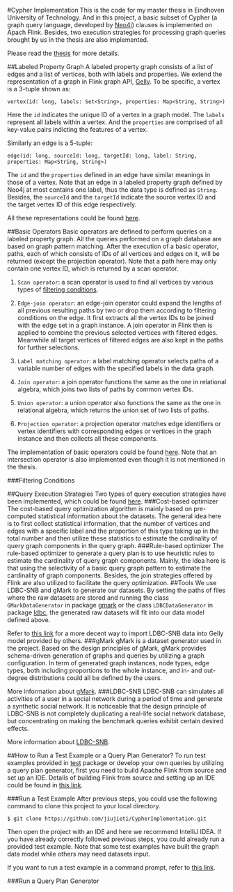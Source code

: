 #Cypher Implementation
This is the code for my master thesis in Eindhoven University of Technology. And in this project, a basic subset of Cypher (a graph query language, developed by [Neo4j](https://neo4j.com/)) clauses is implemented on Apach Flink. Besides,
two execution strategies for processing graph queries brought by us in the thesis are also implemented.

Please read the [thesis](thesis.pdf) for more details.

##Labeled Property Graph
A labeled property graph consists of a list of edges and a list of vertices, both with labels and properties. We extend the representation of a graph in Flink graph API, [Gelly](https://ci.apache.org/projects/flink/flink-docs-release-1.1/apis/batch/libs/gelly.html).
To be specific, a vertex is a 3-tuple shown as:

```
vertex(id: long, labels: Set<String>, properties: Map<String, String>)
```

Here the `id` indicates the unique ID of a vertex in a graph model. The `labels` represent all labels within a vertex. And the `properties` are comprised of all key-value pairs indicting the features of a vertex.

Similarly an edge is a 5-tuple:

```
edge(id: long, sourceId: long, targetId: long, label: String, properties: Map<String, String>)
```

The `id` and the `properties` defined in an edge have similar meanings in those of a vertex. Note that an edge in a labeled property graph defined by Neo4j at most contains one label, thus the data type is defined as `String`. Besides, the `sourceId` and the `targetId` indicate the source vertex ID and the target vertex ID of this edge respectively. 

All these representations could be found [here](https://github.com/jiujieti/CypherImplementation/tree/master/src/main/java/operators/datastructures).

##Basic Operators
Basic operators are defined to perform queries on a labeled property graph. All the queries performed on a graph database are based on graph pattern matching. After the execution of a basic operator, paths, each of which consists of IDs of all vertices and edges on it, will be returned (except the projection operator). Note that a path here may only contain one vertex ID, which is returned by a scan operator.

1. `Scan operator`: a scan operator is used to find all vertices by various types of [filtering conditions](#filtering-conditions).

2. `Edge-join operator`: an edge-join operator could expand the lengths of all previous resulting paths by two or drop them according to filtering conditions on the edge. It first extracts all the vertex IDs to be joined with the edge set in a graph instance. A join operator in Flink then is applied to combine the previous selected vertices with filtered edges. Meanwhile all target vertices of filtered edges are also kept in the paths for further selections.

3. `Label matching operator`: a label matching operator selects paths of a variable number of edges with the specified labels in the data graph.

4. `Join operator`: a join operator functions the same as the one in relational algebra, which joins two lists of paths by common vertex IDs.

5. `Union operator`: a union operator also functions the same as the one in relational algebra, which returns the union set of two lists of paths.

6. `Projection operator`: a projection operator matches edge identifiers or vertex identifiers with corresponding edges or vertices in the graph instance and then collects all these components.

The implementation of basic operators could be found [here](https://github.com/jiujieti/CypherImplementation/tree/master/src/main/java/operators). Note that an intersection operator is also implemented even though it is not mentioned in the thesis.

###Filtering Conditions

##Query Execution Strategies
Two types of query execution strategies have been implemented, which could be found [here](https://github.com/jiujieti/CypherImplementation/tree/master/src/main/java/queryplan).
###Cost-based optimizer
The cost-based query optimization algorithm is mainly based on pre-computed statistical information about the datasets. The general idea here is to first collect statistical information, that the number of vertices and edges with a specific label and the proportion of this type taking up in the total number
and then utilize these statistics to estimate the cardinality of query graph components in the query graph.
###Rule-based optimizer
The rule-based optimizer to generate a query plan is to use heuristic rules to estimate the cardinality of query graph components. Mainly, the idea here is that using the selectivity of a basic query graph pattern to estimate the cardinality of graph components. Besides, the join strategies offered by Flink are also utilized to facilitate the query optimization.
##Tools
We use LDBC-SNB and gMark to generate our datasets. By setting the paths of files where the raw datasets are stored and running the class `GMarkDataGenerator` in package [gmark](https://github.com/jiujieti/CypherImplementation/tree/master/src/main/java/gmark) or the class `LDBCDataGenerator` in package [ldbc](https://github.com/jiujieti/CypherImplementation/tree/master/src/main/java/ldbc), the generated raw datasets will fit into our data model defined above.

Refer to [this link](https://github.com/s1ck/ldbc-flink-import) for a more decent way to import LDBC-SNB data into Gelly model provided by others.
###gMark
gMark is a dataset generator used in the project. Based on the design principles of gMark, gMark provides schema-driven generation of graphs and queries by utilizing a graph configuration. In term of generated graph instances, node types, edge types, both including proportions to the whole instance, and in- and out-degree distributions could all be defined by the users.

More information about [gMark](https://github.com/graphMark/gmark).
###LDBC-SNB
LDBC-SNB can simulates all activities of a user in a social network during a period of time and generate a synthetic social network. It is noticeable that the design principle of LDBC-SNB is not completely duplicating a real-life social network database, but concentrating on making the benchmark queries exhibit certain desired effects.

More information about [LDBC-SNB](http://ldbcouncil.org/developer/snb).

##How to Run a Test Example or a Query Plan Generator?
To run test examples provided in [test](https://github.com/jiujieti/CypherImplementation/tree/master/src/main/java/test) package or develop your own queries by utilizing a query plan generator, first you need to build Apache Flink from source and set up an IDE. Details of building Flink from source and setting up an IDE could be found in [this link](https://github.com/apache/flink). 

###Run a Test Example
After previous steps, you could use the following command to clone this project to your local directory. 

```
$ git clone https://github.com/jiujieti/CypherImplementation.git
```

Then open the project with an IDE and here we recommend IntelliJ IDEA. If you have already correctly followed previous steps, you could already run a provided test example. Note that some test examples have built the graph data model while others may need datasets input.

If you want to run a test example in a command prompt, refer to [this link](https://ci.apache.org/projects/flink/flink-docs-release-1.1/quickstart/setup_quickstart.html). 

###Run a Query Plan Generator


